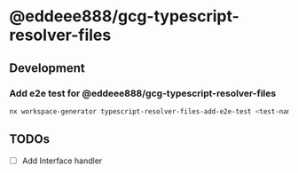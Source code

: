# @eddeee888/gcg-typescript-resolver-files

## Development

### Add e2e test for @eddeee888/gcg-typescript-resolver-files

```bash
nx workspace-generator typescript-resolver-files-add-e2e-test <test-name-in-kebab-case>
```

## TODOs

- [ ] Add Interface handler

